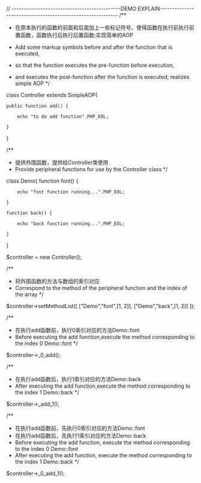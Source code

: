 // ---------------------------------------------DEMO EXPLAIN------------------------------------------------------------
/**
 * 在原本执行的函数的前面和后面加上一些标记符号，使得函数在执行前执行前置函数，函数执行后执行后置函数;实现简单的AOP
 
 * Add some markup symbols before and after the function that is executed,
 * so that the function executes the pre-function before execution,
 * and executes the post-function after the function is executed; realizes simple AOP
 */
 
 
class Controller extends SimpleAOP{

    public function add() {
    
        echo "to do add function".PHP_EOL;
        
    }
    
}

/**
 * 提供外围函数，提供给Controller类使用
 * Provide peripheral functions for use by the Controller class
 */
 
class Demo{
    function font() {
    
        echo "font function running...".PHP_EOL;
        
    }
    
    function back() {
    
        echo "back function running...".PHP_EOL;
        
    }
}

$controller = new Controller();

/**
 * 将外围函数的方法与数组的索引对应
 * Correspond to the method of the peripheral function and the index of the array
 */
 
$controller->setMethodList([
    ["Demo","font",[1, 2]],
    ["Demo","back",[1, 2]]
]);

/**
 * 在执行add函数前，执行0索引对应的方法Demo::font
 * Before executing the add function,execute the method corresponding to the index 0 Demo::font
 */
 
$controller->_0_add();

/**
 * 在执行add函数后，执行1索引对应的方法Demo::back
 * After executing the add function,execute the method corresponding to the index 1 Demo::back
 */
 
$controller->_add_1();

/**
 * 在执行add函数前，先执行0索引对应的方法Demo::font
 * 在执行add函数后，先执行1索引对应的方法Demo::back
 * Before executing the add function, execute the method corresponding to the index 0 Demo::font
 * After executing the add function, execute the method corresponding to the index 1 Demo::back
 */
 
$controller->_0_add_1();
